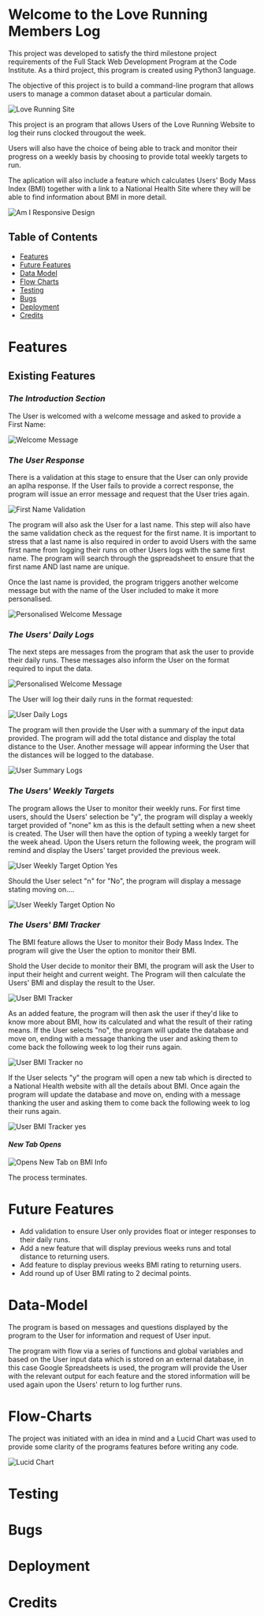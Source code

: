 # Welcome to the Love Running Members Log

This project was developed to satisfy the third milestone project requirements of the Full Stack Web Development Program at the Code Institute. As a third project, this program is created using Python3 language.

The objective of this project is to build a command-line program that allows users to manage a common dataset about a particular domain.

![Love Running Site](views/docs/images/loverunningsite.jpg)

This project is an program that allows Users of the Love Running Website to log their runs clocked througout the week.

Users will also have the choice of being able to track and monitor their progress on a weekly basis by choosing to provide total weekly targets to run.

The aplication will also include a feature which calculates Users' Body Mass Index (BMI) together with a link to a National Health Site where they will be able to find information about BMI in more detail.

![Am I Responsive Design](views/docs/images/amiresponsive.jpg)

## Table of Contents
* [Features](Features)
* [Future Features](Future-Features)
* [Data Model](Data-Model)
* [Flow Charts](Flow-Charts)
* [Testing](Testing)
* [Bugs](Bugs)
* [Deployment](Deployment)
* [Credits](Credits)

# Features

## Existing Features

### _**The Introduction Section**_

The User is welcomed with a welcome message and asked to provide a First Name:

![Welcome Message](views/docs/images/welcomemessage.jpg)

### _**The User Response**_

There is a validation at this stage to ensure that the User can only provide an aplha response. If the User fails to provide a correct response, the program will issue an error message and request that the User tries again.

![First Name Validation](views/docs/images/fnamevalidation.jpg)

The program will also ask the User for a last name. This step will also have the same validation check as the request for the first name. It is important to stress that a last name is also required in order to avoid Users with the same first name from logging their runs on other Users logs with the same first name. The program will search through the gspreadsheet to ensure that the first name AND last name are unique.

Once the last name is provided, the program triggers another welcome message but with the name of the User included to make it more personalised.

![Personalised Welcome Message](views/docs/images/personalisedwelcomemessage.jpg)

### _**The Users' Daily Logs**_

The next steps are messages from the program that ask the user to provide their daily runs. These messages also inform the User on the format required to input the data.

![Personalised Welcome Message](views/docs/images/userinstructions.jpg)

The User will log their daily runs in the format requested:

![User Daily Logs](views/docs/images/userdailyruns.jpg)

The program will then provide the User with a summary of the input data provided. The program will add the total distance and display the total distance to the User. Another message will appear informing the User that the distances will be logged to the database.

![User Summary Logs](views/docs/images/summarylogs.jpg)

### _**The Users' Weekly Targets**_

The program allows the User to monitor their weekly runs. For first time users, should the Users' selection be "y", the program will display a weekly target provided of "none" km as this is the default setting when a new sheet is created. The User will then have the option of typing a weekly target for the week ahead. Upon the Users return the following week, the program will remind and display the Users' target provided the previous week. 

![User Weekly Target Option Yes](views/docs/images/weeklytargetyes.jpg)

Should the User select "n" for "No", the program will display a message stating moving on....

![User Weekly Target Option No](views/docs/images/weeklytargetno.jpg)

### _**The Users' BMI Tracker**_

The BMI feature allows the User to monitor their Body Mass Index. The program will give the User the option to monitor their BMI.

Shold the User decide to monitor their BMI, the program will ask the User to input their height and current weight. The Program will then calculate the Users' BMI and display the result to the User.

![User BMI Tracker](views/docs/images/bmirating.jpg)

As an added feature, the program will then ask the user if they'd like to know more about BMI, how its calculated and what the result of their rating means. If the User selects "no", the program will update the database and move on, ending with a message thanking the user and asking them to come back the following week to log their runs again.

![User BMI Tracker no](views/docs/images/bmino.jpg)

If the User selects "y" the program will open a new tab which is directed to a National Health website with all the details about BMI. Once again the program will update the database and move on, ending with a message thanking the user and asking them to come back the following week to log their runs again.

![User BMI Tracker yes](views/docs/images/bmiyes.jpg)

#### _**New Tab Opens**_

![Opens New Tab on BMI Info](views/docs/images/newtabopen.jpg)

The process terminates.


# Future Features

* Add validation to ensure User only provides float or integer responses to their daily runs.
* Add a new feature that will display previous weeks runs and total distance to returning users.
* Add feature to display previous weeks BMI rating to returning users.
* Add round up of User BMI rating to 2 decimal points.


# Data-Model

The program is based on messages and questions displayed by the program to the User for information and request of User input.

The program with flow via a series of functions and global variables and based on the User input data which is stored on an external database, in this case Google Spreadsheets is used, the program will provide the User with the relevant output for each feature and the stored information will be used again upon the Users' return to log further runs.


# Flow-Charts

The project was initiated with an idea in mind and a Lucid Chart was used to provide some clarity of the programs features before writing any code.

![Lucid Chart](views/docs/images/flowchart.jpg)

# Testing



# Bugs




# Deployment




# Credits